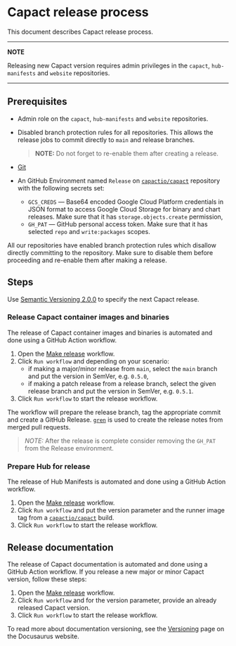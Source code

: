 # Capact release process

This document describes Capact release process.

---
**NOTE**

Releasing new Capact version requires admin privileges in the `capact`, `hub-manifests` and `website` repositories.

---

## Prerequisites

- Admin role on the `capact`, `hub-manifests` and `website` repositories.
- Disabled branch protection rules for all repositories. This allows the release jobs to commit directly to `main` and release branches. 

    > **NOTE:** Do not forget to re-enable them after creating a release.

- [Git](https://git-scm.com/book/en/v2/Getting-Started-Installing-Git)
- An GitHub Environment named `Release` on [`capactio/capact`](https://github.com/capactio/capact) repository with the following secrets set:
  - `GCS_CREDS` — Base64 encoded Google Cloud Platform credentials in JSON format to access Google Cloud Storage for binary and chart releases. Make sure that it has `storage.objects.create` permission,
  - `GH_PAT` — GitHub personal access token. Make sure that it has selected `repo` and `write:packages` scopes.

All our repositories have enabled branch protection rules which disallow directly committing to the repository. Make sure to disable them before proceeding and re-enable them after making a release.

## Steps

Use [Semantic Versioning 2.0.0](https://semver.org/spec/v2.0.0.html) to specify the next Capact release.

### Release Capact container images and binaries

The release of Capact container images and binaries is automated and done using a GitHub Action workflow.

1. Open the [Make release](https://github.com/capactio/capact/actions/workflows/make-release.yaml) workflow.
1. Click `Run workflow` and depending on your scenario:
   - if making a major/minor release from `main`, select the `main` branch and put the version in SemVer, e.g. `0.5.0`,
   - if making a patch release from a release branch, select the given release branch and put the version in SemVer, e.g. `0.5.1`.
1. Click `Run workflow` to start the release workflow.

The workflow will prepare the release branch, tag the appropriate commit and create a GitHub Release. [`gren`](https://github.com/github-tools/github-release-notes) is used to create the release notes from merged pull requests.

> *NOTE:* After the release is complete consider removing the `GH_PAT` from the Release environment.

### Prepare Hub for release 

The release of Hub Manifests is automated and done using a GitHub Action workflow.

1. Open the [Make release](https://github.com/capactio/hub-manifests/actions/workflows/make-release.yaml) workflow.
1. Click `Run workflow` and put the version parameter and the runner image tag from a [`capactio/capact`](https://github.com/capactio/capact) build.
1. Click `Run workflow` to start the release workflow.

## Release documentation

The release of Capact documentation is automated and done using a GitHub Action workflow.
If you release a new major or minor Capact version, follow these steps:

1. Open the [Make release](https://github.com/capactio/website/actions/workflows/make-release.yaml) workflow.
1. Click `Run workflow` and for the version parameter, provide an already released Capact version.
1. Click `Run workflow` to start the release workflow.

To read more about documentation versioning, see the [Versioning](https://docusaurus.io/docs/versioning) page on the Docusaurus website.
